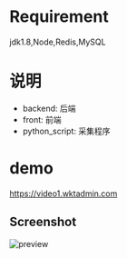 # Requirement

jdk1.8,Node,Redis,MySQL

# 说明
- backend:  后端
- front: 前端
- python_script: 采集程序

# demo
https://video1.wktadmin.com



## Screenshot

![preview](./preview.png)



